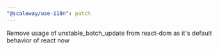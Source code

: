 ```yaml
---
"@scaleway/use-i18n": patch
---
```


Remove usage of unstable_batch_update from react-dom as it's default behavior of react now
